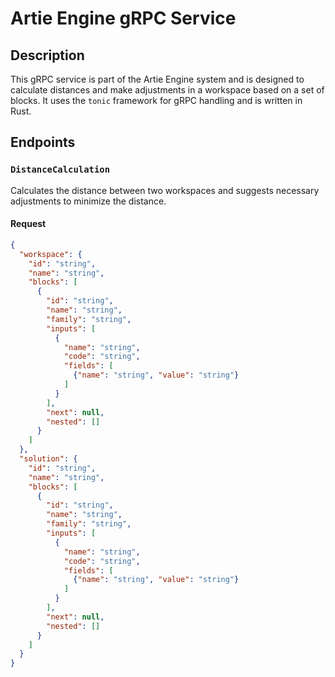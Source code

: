 # Artie Engine gRPC Service

## Description

This gRPC service is part of the Artie Engine system and is designed to calculate distances and make adjustments in a workspace based on a set of blocks. It uses the `tonic` framework for gRPC handling and is written in Rust.

## Endpoints

### `DistanceCalculation`

Calculates the distance between two workspaces and suggests necessary adjustments to minimize the distance.

#### Request

```json
{
  "workspace": {
    "id": "string",
    "name": "string",
    "blocks": [
      {
        "id": "string",
        "name": "string",
        "family": "string",
        "inputs": [
          {
            "name": "string",
            "code": "string",
            "fields": [
              {"name": "string", "value": "string"}
            ]
          }
        ],
        "next": null,
        "nested": []
      }
    ]
  },
  "solution": {
    "id": "string",
    "name": "string",
    "blocks": [
      {
        "id": "string",
        "name": "string",
        "family": "string",
        "inputs": [
          {
            "name": "string",
            "code": "string",
            "fields": [
              {"name": "string", "value": "string"}
            ]
          }
        ],
        "next": null,
        "nested": []
      }
    ]
  }
}
